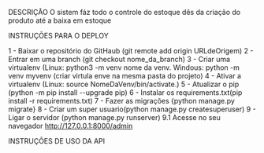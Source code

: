 DESCRIÇÃO
O sistem fáz todo o controle do estoque dês  da criação do produto até a baixa em estoque

INSTRUÇÕES PARA O DEPLOY

1 - Baixar o repositório do GitHaub (git remote add origin URLdeOrigem)
2 - Entrar em uma branch (git checkout nome_da_branch)
3 - Criar uma virtualenv (Linux:  python3 -m  venv  nome da venv.   Windous: python -m venv myvenv (criar virtula enve na mesma pasta do projeto)
4 - Ativar a virtualenv (Linux: source NomeDaVenv/bin/activate.)
5 - Atualizar o pip (python -m pip install --upgrade pip)
6 - Instalar os requirements.txt(pip install -r requirements.txt)
7 - Fazer as migrações {python manage.py migrate}
8 - Criar um super usuario(python manage.py createsuperuser)
9 - Ligar o servidor (python manage.py runserver)
9.1 Acesse no seu navegador http://127.0.0.1:8000/admin 

INSTRUÇÕES DE USO DA API

